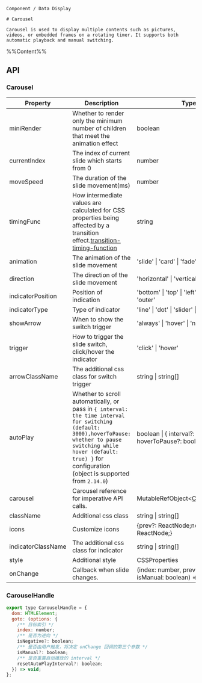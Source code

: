 `````
Component / Data Display

# Carousel

Carousel is used to display multiple contents such as pictures, videos, or embedded frames on a rotating timer. It supports both automatic playback and manual switching.
`````

%%Content%%

## API

### Carousel

|Property|Description|Type|DefaultValue|Version|
|---|---|---|---|---|
|miniRender|Whether to render only the minimum number of children that meet the animation effect|boolean |`-`|2.21.0|
|currentIndex|The index of current slide which starts from 0|number |`0`|-|
|moveSpeed|The duration of the slide movement(ms)|number |`500`|-|
|timingFunc|How intermediate values are calculated for CSS properties being affected by a transition effect.[transition-timing-function](https://developer.mozilla.org/zh-CN/docs/Web/CSS/transition-timing-function)|string |`cubic-bezier(0.34, 0.69, 0.1, 1)`|-|
|animation|The animation of the slide movement|'slide' \| 'card' \| 'fade' |`slide`|-|
|direction|The direction of the slide movement|'horizontal' \| 'vertical' |`horizontal`|-|
|indicatorPosition|Position of indication|'bottom' \| 'top' \| 'left' \| 'right' \| 'outer' |`bottom`|-|
|indicatorType|Type of indicator|'line' \| 'dot' \| 'slider' \| 'never' |`dot`|-|
|showArrow|When to show the switch trigger|'always' \| 'hover' \| 'never' |`always`|-|
|trigger|How to trigger the slide switch, click/hover the indicator|'click' \| 'hover' |`click`|-|
|arrowClassName|The additional css class for switch trigger|string \| string[] |`-`|-|
|autoPlay|Whether to scroll automatically, or pass in `{ interval: the time interval for switching (default: 3000),hoverToPause: whether to pause switching while hover (default: true) }` for configuration (object is supported from `2.14.0`)|boolean \| { interval?: number; hoverToPause?: boolean } |`-`|-|
|carousel|Carousel reference for imperative API calls.|MutableRefObject&lt;[CarouselHandle](#carouselhandle)&gt; |`-`|2.16.1|
|className|Additional css class|string \| string[] |`-`|-|
|icons|Customize icons|{prev?: ReactNode;next?: ReactNode;} |`-`|2.25.0|
|indicatorClassName|The additional css class for indicator|string \| string[] |`-`|-|
|style|Additional style|CSSProperties |`-`|-|
|onChange|Callback when slide changes.|(index: number, prevIndex: number, isManual: boolean) => void |`-`|`isManual` in 2.4.0|

### CarouselHandle

```js
export type CarouselHandle = {
  dom: HTMLElement;
  goto: (options: {
    /** 目标索引 */
    index: number;
    /** 是否为逆向 */
    isNegative?: boolean;
    /** 是否由用户触发，将决定 onChange 回调的第三个参数 */
    isManual?: boolean;
    /** 是否重置自动播放的 interval */
    resetAutoPlayInterval?: boolean;
  }) => void;
};
```
